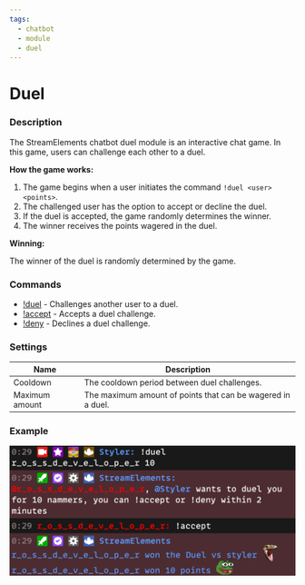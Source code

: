 ```yaml
---
tags:
  - chatbot
  - module
  - duel
---
```


# Duel

### Description

The StreamElements chatbot duel module is an interactive chat game. In this game, users can challenge each other to a duel.

**How the game works:**

1. The game begins when a user initiates the command `!duel <user> <points>`.
2. The challenged user has the option to accept or decline the duel.
3. If the duel is accepted, the game randomly determines the winner.
4. The winner receives the points wagered in the duel.

**Winning:**

The winner of the duel is randomly determined by the game.

### Commands

- [!duel](/chatbot/commands/default/duel) - Challenges another user to a duel.
- [!accept](/chatbot/commands/default/accept) - Accepts a duel challenge.
- [!deny](/chatbot/commands/default/deny) - Declines a duel challenge.

### Settings

Name | Description
--- | ---
Cooldown | The cooldown period between duel challenges.
Maximum amount | The maximum amount of points that can be wagered in a duel.

### Example

![Duel Example](img/duel.png)
